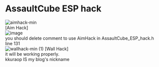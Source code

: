 # AssaultCube ESP hack 
![aimhack-min](https://github.com/jise8893/AssaultCube_ESP_hack/assets/60957575/e5b2b940-94c4-4e4e-bc72-1225364b355c)
<BR>
[Aim Hack]
<br>
![image](https://github.com/jise8893/AssaultCube_ESP_hack/assets/60957575/5b0b52cd-b306-49a8-9723-145677d8f938)
<br> you should delete comment to use AimHack in AssaultCube_ESP_hack.h line 131 <br>
![wallhack-min (1)](https://github.com/jise8893/AssaultCube_ESP_hack/assets/60957575/01575005-9f1c-4fa3-be01-07a666e83506)
[Wall Hack]<br>it will be working properly.  <Br>
kkuraop IS my blog's nickname
